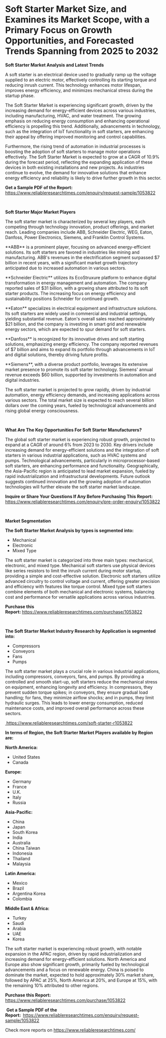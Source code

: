 <p><h1>Soft Starter Market Size, and Examines its Market Scope, with a Primary Focus on Growth Opportunities, and Forecasted Trends Spanning from 2025 to 2032</h1></p><p><strong>Soft Starter Market Analysis and Latest Trends</strong></p>
<p><p>A soft starter is an electrical device used to gradually ramp up the voltage supplied to an electric motor, effectively controlling its starting torque and reducing inrush current. This technology enhances motor lifespan, improves energy efficiency, and minimizes mechanical stress during the startup phase.</p><p>The Soft Starter Market is experiencing significant growth, driven by the increasing demand for energy-efficient devices across various industries, including manufacturing, HVAC, and water treatment. The growing emphasis on reducing energy consumption and enhancing operational efficiency is propelling this trend. Additionally, advancements in technology, such as the integration of IoT functionality in soft starters, are enhancing their appeal by offering improved monitoring and control capabilities.</p><p>Furthermore, the rising trend of automation in industrial processes is boosting the adoption of soft starters to manage motor operations effectively. The Soft Starter Market is expected to grow at a CAGR of 10.9% during the forecast period, reflecting the expanding application of these devices in both existing installations and new projects. As industries continue to evolve, the demand for innovative solutions that enhance energy efficiency and reliability is likely to drive further growth in this sector.</p></p>
<p><strong>Get a Sample PDF of the Report:&nbsp;</strong> <a href="https://www.reliableresearchtimes.com/enquiry/request-sample/1053822?utm_campaign=2334&utm_medium=2&utm_source=Github&utm_content=ia&utm_term=18022025&utm_id=soft-starter">https://www.reliableresearchtimes.com/enquiry/request-sample/1053822</a></p>
<p>&nbsp;</p>
<p><strong>Soft Starter Major Market Players</strong></p>
<p><p>The soft starter market is characterized by several key players, each competing through technology innovation, product offerings, and market reach. Leading companies include ABB, Schneider Electric, WEG, Eaton, Danfoss, Power Electronics, Siemens, and Franklin Control Systems.</p><p>**ABB** is a prominent player, focusing on advanced energy-efficient solutions. Its soft starters are favored in industries like mining and manufacturing. ABB's revenues in the electrification segment surpassed $7 billion in recent years, with a significant market growth trajectory anticipated due to increased automation in various sectors.</p><p>**Schneider Electric** utilizes its EcoStruxure platform to enhance digital transformation in energy management and automation. The company reported sales of $31 billion, with a growing share attributed to its soft starter products. The increasing focus on energy efficiency and sustainability positions Schneider for continued growth.</p><p>**Eaton** specializes in electrical equipment and infrastructure solutions. Its soft starters are widely used in commercial and industrial settings, yielding substantial revenue. Eaton's overall sales reached approximately $21 billion, and the company is investing in smart grid and renewable energy sectors, which are expected to spur demand for soft starters.</p><p>**Danfoss** is recognized for its innovative drives and soft starting solutions, emphasizing energy efficiency. The company reported revenues of $7 billion and aims to expand its portfolio through advancements in IoT and digital solutions, thereby driving future profits.</p><p>**Siemens**, with a diverse product portfolio, leverages its extensive market presence to promote its soft starter technology. Siemens' annual revenue exceeds $60 billion, supported by investments in automation and digital industries.</p><p>The soft starter market is projected to grow rapidly, driven by industrial automation, energy efficiency demands, and increasing applications across various sectors. The total market size is expected to reach several billion dollars over the coming years, fueled by technological advancements and rising global energy consciousness.</p></p>
<p>&nbsp;</p>
<p><strong>What Are The Key Opportunities For Soft Starter Manufacturers?</strong></p>
<p><p>The global soft starter market is experiencing robust growth, projected to expand at a CAGR of around 6% from 2023 to 2030. Key drivers include increasing demand for energy-efficient solutions and the integration of soft starters in various industrial applications, such as HVAC systems and pumps. Technological advancements, particularly in microprocessor-based soft starters, are enhancing performance and functionality. Geographically, the Asia-Pacific region is anticipated to lead market expansion, fueled by rapid industrialization and infrastructural developments. Future outlook suggests continued innovation and the growing adoption of automation technologies will further elevate the soft starter market landscape.</p></p>
<p><strong>Inquire or Share Your Questions If Any Before Purchasing This Report:</strong> <a href="https://www.reliableresearchtimes.com/enquiry/pre-order-enquiry/1053822?utm_campaign=2334&utm_medium=2&utm_source=Github&utm_content=ia&utm_term=18022025&utm_id=soft-starter">https://www.reliableresearchtimes.com/enquiry/pre-order-enquiry/1053822</a></p>
<p>&nbsp;</p>
<p><strong>Market Segmentation</strong></p>
<p><strong>The Soft Starter Market Analysis by types is segmented into:</strong></p>
<p><ul><li>Mechanical</li><li>Electronic</li><li>Mixed Type</li></ul></p>
<p><p>The soft starter market is categorized into three main types: mechanical, electronic, and mixed type. Mechanical soft starters use physical devices like series resistors to limit the inrush current during motor startup, providing a simple and cost-effective solution. Electronic soft starters utilize advanced circuitry to control voltage and current, offering greater precision and efficiency with features like torque control. Mixed type soft starters combine elements of both mechanical and electronic systems, balancing cost and performance for versatile applications across various industries.</p></p>
<p><strong>Purchase this Report:&nbsp;</strong><a href="https://www.reliableresearchtimes.com/purchase/1053822?utm_campaign=2334&utm_medium=2&utm_source=Github&utm_content=ia&utm_term=18022025&utm_id=soft-starter">https://www.reliableresearchtimes.com/purchase/1053822</a></p>
<p>&nbsp;</p>
<p><strong>The Soft Starter Market Industry Research by Application is segmented into:</strong></p>
<p><ul><li>Compressors</li><li>Conveyors</li><li>Fans</li><li>Pumps</li></ul></p>
<p><p>The soft starter market plays a crucial role in various industrial applications, including compressors, conveyors, fans, and pumps. By providing a controlled and smooth start-up, soft starters reduce the mechanical stress on equipment, enhancing longevity and efficiency. In compressors, they prevent sudden torque spikes; in conveyors, they ensure gradual load handling; for fans, they minimize airflow shocks; and in pumps, they limit hydraulic surges. This leads to lower energy consumption, reduced maintenance costs, and improved overall performance across these sectors.</p></p>
<p><a href="https://www.reliableresearchtimes.com/soft-starter-r1053822?utm_campaign=2334&utm_medium=2&utm_source=Github&utm_content=ia&utm_term=18022025&utm_id=soft-starter">&nbsp;https://www.reliableresearchtimes.com/soft-starter-r1053822</a></p>
<p><strong>In terms of Region, the Soft Starter Market Players available by Region are:</strong></p>
<p>
    <p> <strong> North America: </strong>
        <ul>
            <li>United States</li>
            <li>Canada</li>
        </ul>
        </p> 
    <p> <strong> Europe: </strong>
        <ul>
            <li>Germany</li>
            <li>France</li>
            <li>U.K.</li>
            <li>Italy</li>
            <li>Russia</li>
        </ul>
        </p> 
    <p> <strong> Asia-Pacific: </strong>
        <ul>
            <li>China</li>
            <li>Japan</li>
            <li>South Korea</li>
            <li>India</li>
            <li>Australia</li>
            <li>China Taiwan</li>
            <li>Indonesia</li>
            <li>Thailand</li>
            <li>Malaysia</li>
        </ul>
        </p> 
    <p> <strong> Latin America: </strong>
        <ul>
            <li>Mexico</li>
            <li>Brazil</li>
            <li>Argentina Korea</li>
            <li>Colombia</li>
        </ul>
        </p> 
    <p> <strong> Middle East & Africa: </strong>
        <ul>
            <li>Turkey</li>
            <li>Saudi</li>
            <li>Arabia</li>
            <li>UAE</li>
            <li>Korea</li>
        </ul>
    </p>
    </p>
<p><p>The soft starter market is experiencing robust growth, with notable expansion in the APAC region, driven by rapid industrialization and increasing demand for energy-efficient solutions. North America and Europe also show significant growth, primarily fueled by technological advancements and a focus on renewable energy. China is poised to dominate the market, expected to hold approximately 30% market share, followed by APAC at 25%, North America at 20%, and Europe at 15%, with the remaining 10% attributed to other regions.</p></p>
<p><strong>Purchase this Report: </strong><a href="https://www.reliableresearchtimes.com/purchase/1053822?utm_campaign=2334&utm_medium=2&utm_source=Github&utm_content=ia&utm_term=18022025&utm_id=soft-starter">https://www.reliableresearchtimes.com/purchase/1053822</a></p>
<p>&nbsp;<strong>Get a Sample PDF of the Report:&nbsp;&nbsp;</strong><a href="https://www.reliableresearchtimes.com/enquiry/request-sample/1053822?utm_campaign=2334&utm_medium=2&utm_source=Github&utm_content=ia&utm_term=18022025&utm_id=soft-starter">https://www.reliableresearchtimes.com/enquiry/request-sample/1053822</a></p>
<p><strong></strong></p>
<p>Check more reports on <a href="https://www.reliableresearchtimes.com/?utm_campaign=2334&utm_medium=2&utm_source=Github&utm_content=ia&utm_term=18022025&utm_id=soft-starter">https://www.reliableresearchtimes.com/</a></p>
